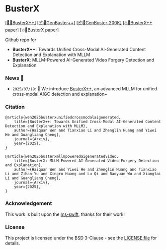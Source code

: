 # BusterX

[\[🚀🤗BusterX++\]](https://huggingface.co/l8cv/BusterX_plusplus)
[\[📦️🤗GenBuster++\]](https://huggingface.co/datasets/l8cv/GenBuster_plusplus)
[\[📦️🤗GenBuster-200K\]](https://huggingface.co/datasets/l8cv/GenBuster-200K)
[\[🔥📜BusterX++ paper\]](https://www.alphaxiv.org/abs/2507.14632)
[\[🔥📜BusterX paper\]](https://www.alphaxiv.org/abs/2505.12620)

Github repo for
- **BusterX++**: Towards Unified Cross-Modal AI-Generated Content Detection and Explanation with MLLM
- **BusterX**: MLLM-Powered AI-Generated Video Forgery Detection and Explanation

### News 🎉
- `2025/07/19`: 🚀 We introduce [BusterX++](https://www.alphaxiv.org/abs/2507.14632), an advanced MLLM for unified cross-modal AIGC detection and explanation~


### Citation

```
@article{wen2025busterxunifiedcrossmodalaigenerated,
    title={BusterX++: Towards Unified Cross-Modal AI-Generated Content Detection and Explanation with MLLM}, 
    author={Haiquan Wen and Tianxiao Li and Zhenglin Huang and Yiwei He and Guangliang Cheng},
    journal={Arxiv},
    year={2025},
}

@article{wen2025busterxmllmpoweredaigeneratedvideo,
    title={BusterX: MLLM-Powered AI-Generated Video Forgery Detection and Explanation},
    author={Haiquan Wen and Yiwei He and Zhenglin Huang and Tianxiao Li and Zihan Yu and Xingru Huang and Lu Qi and Baoyuan Wu and Xiangtai Li and Guangliang Cheng},
    journal={Arxiv},
    year={2025},
}
```

### Acknowledgement
This work is built upon the [ms-swift](https://github.com/modelscope/ms-swift), thanks for their work!

### License
This project is licensed under the BSD 3-Clause - see the [LICENSE file](https://github.com/l8cv/BusterX/blob/main/LICENSE) for details.
